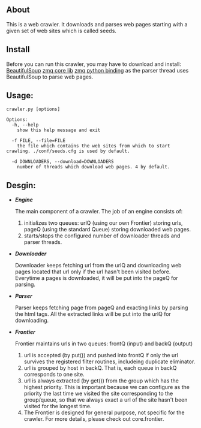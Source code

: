 About
------------
This is a web crawler. It downloads and parses web pages starting with a given set of web sites which is called seeds. 

Install
------------
Before you can run this crawler, you may have to download and install:
	[BeautifulSoup](http://www.crummy.com/software/BeautifulSoup/bs4/download/)
	[zmq core lib](http://download.zeromq.org/zeromq-3.2.3.tar.gz)
	[zmq python binding](http://www.zeromq.org/bindings:python)
as the parser thread uses BeautifulSoup to parse web pages. 

Usage:
------------	
	crawler.py [options]
	
	Options:
	  -h, --help
		show this help message and exit

  	  -f FILE, --file=FILE  
  	  	the file which contains the web sites from which to start crawling. ./conf/seeds.cfg is used by default.
 
	  -d DOWNLOADERS, --download=DOWNLOADERS
		number of threads which download web pages. 4 by default.
	
Desgin:
------------	
- ***Engine***

	The main component of a crawler. The job of an engine consists of:
	1. initializes two queues: urlQ (using our own Frontier) storing urls, pageQ (using the standard Queue)
	   storing downloaded web pages.
	2. starts/stops the configured number of downloader threads and parser threads.
	
- ***Downloader***

	Downloader keeps fetching url from the urlQ and downloading web pages located that url 
	only if the url hasn't been visited before.
	Everytime a pages is downloaded, it will be put into the pageQ for parsing.
	
- ***Parser***

	Parser keeps fetching page from pageQ and exacting links by parsing the html tags.
	All the extracted links will be put into the urlQ for downloading.
	
- ***Frontier***

	Frontier maintains urls in two queues: frontQ (input) and backQ (output)
	1. url is accepted (by put()) and pushed into frontQ if only the url survives the registered 
	   filter routines, includeing duplicate eliminator.
	2. url is grouped by host in backQ. That is, each queue in backQ corresponds to one site. 
	3. url is always extracted (by get()) from the group which has the highest priority. 
	   This is important because we can configure as the priority the last time we visited the site 
	   corresponding to the group/queue, so that we always exact a url of the site hasn't been visited 
	   for the longest time.
	4. The Frontier is designed for general purpose, not specific for the crawler. 
	   For more details, please check out core.frontier.
